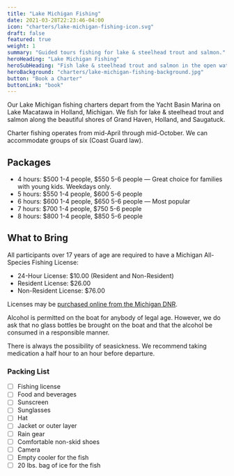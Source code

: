 ```yaml
---
title: "Lake Michigan Fishing"
date: 2021-03-28T22:23:46-04:00
icon: "charters/lake-michigan-fishing-icon.svg"
draft: false
featured: true
weight: 1
summary: "Guided tours fishing for lake & steelhead trout and salmon."
heroHeading: "Lake Michigan Fishing"
heroSubHeading: "Fish lake & steelhead trout and salmon in the open waters of Lake Michigan"
heroBackground: "charters/lake-michigan-fishing-background.jpg"
button: "Book a Charter"
buttonLink: "book"
---
```


Our Lake Michigan fishing charters depart from the Yacht Basin Marina on Lake Macatawa in Holland, Michigan. We fish for lake & steelhead trout and salmon along the beautiful shores of Grand Haven, Holland, and Saugatuck.

Charter fishing operates from mid-April through mid-October. We can accommodate groups of six (Coast Guard law).

## Packages

- 4 hours: $500 1-4 people, $550 5-6 people — Great choice for families with young kids. Weekdays only.
- 5 hours: $550 1-4 people, $600 5-6 people
- 6 hours: $600 1-4 people, $650 5-6 people — Most popular
- 7 hours: $700 1-4 people, $750 5-6 people
- 8 hours: $800 1-4 people, $850 5-6 people

## What to Bring

All participants over 17 years of age are required to have a Michigan All-Species Fishing License:

- 24-Hour License: $10.00 (Resident and Non-Resident)
- Resident License: $26.00
- Non-Resident License: $76.00

Licenses may be [purchased online from the Michigan DNR](https://www.michigan.gov/dnr/0,4570,7-350-79119_79146_82448---,00.html "Michigan DNR Fishing Licenses").

Alcohol is permitted on the boat for anybody of legal age. However, we do ask that no glass bottles be brought on the boat and that the alcohol be consumed in a responsible manner.

There is always the possibility of seasickness. We recommend taking medication a half hour to an hour before departure.

### Packing List

- [ ] Fishing license
- [ ] Food and beverages
- [ ] Sunscreen
- [ ] Sunglasses
- [ ] Hat
- [ ] Jacket or outer layer
- [ ] Rain gear
- [ ] Comfortable non-skid shoes
- [ ] Camera
- [ ] Empty cooler for the fish
- [ ] 20 lbs. bag of ice for the fish
